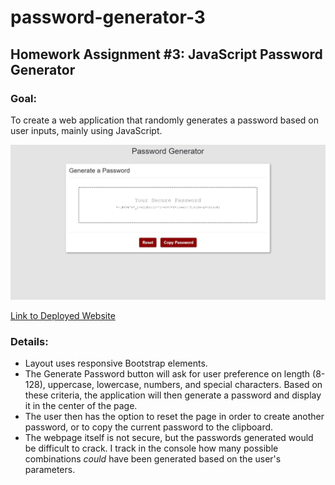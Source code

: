 # password-generator-3
## Homework Assignment #3: JavaScript Password Generator

### Goal:

To create a web application that randomly generates a password based on user inputs, mainly using JavaScript.



![Screenshot of Deployed Project](./app/static/Assets/pw-generator-screenshot.jpg)

[Link to Deployed Website](https://gafelton.github.io/password-generator-3/)

### Details:

* Layout uses responsive Bootstrap elements.
* The Generate Password button will ask for user preference on length (8-128), uppercase, lowercase, numbers, and special characters. Based on these criteria, the application will then generate a password and display it in the center of the page.
* The user then has the option to reset the page in order to create another password, or to copy the current password to the clipboard.
* The webpage itself is not secure, but the passwords generated would be difficult to crack. I track in the console how many possible combinations *could* have been generated based on the user's parameters.
